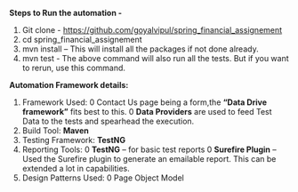 

**Steps to Run the automation -**
1.	Git clone - https://github.com/goyalvipul/spring_financial_assignement
3.	cd spring_financial_assignement
4.	mvn install – This will install all the packages if not done already.
5.	mvn test - The above command will also run all the tests. But if you want to rerun, use this command.


**Automation Framework details:**
1. 	Framework Used:
    0	Contact Us page being a form,the  **“Data Drive framework”** fits best to this.
   	0 **Data Providers** are used to feed Test Data to the tests and spearhead the execution.
2.	Build Tool: **Maven**
3.	Testing Framework: **TestNG**
4.	Reporting Tools:
    0	**TestNG** – for basic test reports
    0	**Surefire Plugin** – Used the Surefire plugin to generate an emailable report. This can be extended a lot in capabilities. 
5.	Design Patterns Used:
    0	Page Object Model
